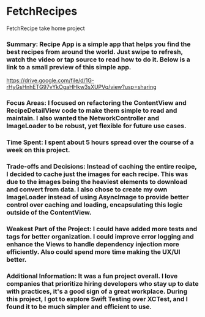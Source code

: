 # FetchRecipes
FetchRecipe take home project

### Summary: Recipe App is a simple app that helps you find the best recipes from around the world. Just swipe to refresh, watch the video or tap source to read how to do it. Below is a link to a small preview of this simple app.
https://drive.google.com/file/d/1G-rHyGsHnhETG97vYkOgaHHkw3sXUPVq/view?usp=sharing

### Focus Areas: I focused on refactoring the ContentView and RecipeDetailView code to make them simple to read and maintain. I also wanted the NetworkController and ImageLoader to be robust, yet flexible for future use cases.

### Time Spent: I spent about 5 hours spread over the course of a week on this project.

### Trade-offs and Decisions: Instead of caching the entire recipe, I decided to cache just the images for each recipe. This was due to the images being the heaviest elements to download and convert from data. I also chose to create my own ImageLoader instead of using AsyncImage to provide better control over caching and loading, encapsulating this logic outside of the ContentView.

### Weakest Part of the Project: I could have added more tests and tags for better organization. I could improve error logging and enhance the Views to handle dependency injection more efficiently. Also could spend more time making the UX/UI better.

### Additional Information: It was a fun project overall. I love companies that prioritize hiring developers who stay up to date with practices, it's a good sign of a great workplace. During this project, I got to explore Swift Testing over XCTest, and I found it to be much simpler and efficient to use.
